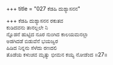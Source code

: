 +++
title = "027 ಕೆಡಹಿ ದುಶ್ಯಾಸನನ"

+++
ಕೆಡಹಿ ದುಶ್ಯಾಸನನ ರಕುತವ  
ಕುಡಿದವನು ತಾನಲ್ಲಲೇ ನಿ  
ನ್ನೊಡನೆ ಹುಟ್ಟಿದ ನೂರ ನುಂಗಿದ ಕಾಲಯಮನಲ್ಲಾ  
ಅಡಗಿದಡೆ ಬಿಡುವೆನೆ ಭಯಜ್ವರ  
ಹಿಡಿದ ನಿನ್ನನು ಸೆಳೆದು ರಣದಲಿ  
ತೊಡೆಯ ಕಳುಚವ ಮೃತ್ಯು ಭೀಮನ ಕಯ್ಯ ನೋಡೆಂದ     ॥27॥